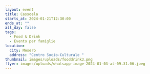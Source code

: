 ```yaml
---
layout: event
title: Cassoela
starts_at: 2024-01-21T12:30:00
ends_at: ""
all_day: false
tags:
  - Food & Drink
  - Evento per famiglie
location:
  city: Mesero
  address: "Centro Socio-Culturale "
thumbnail: images/uploads/fooddrink3.png
flyer: images/uploads/whatsapp-image-2024-01-03-at-09.31.06.jpeg
---
```

